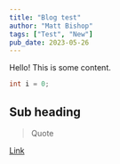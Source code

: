 ```yaml
---
title: "Blog test"
author: "Matt Bishop"
tags: ["Test", "New"]
pub_date: 2023-05-26
---
```


Hello! This is some content.

```c#
int i = 0;
```

## Sub heading

> Quote

[Link](/test)
